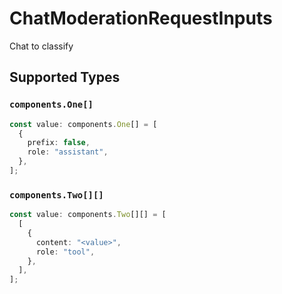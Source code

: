 # ChatModerationRequestInputs

Chat to classify


## Supported Types

### `components.One[]`

```typescript
const value: components.One[] = [
  {
    prefix: false,
    role: "assistant",
  },
];
```

### `components.Two[][]`

```typescript
const value: components.Two[][] = [
  [
    {
      content: "<value>",
      role: "tool",
    },
  ],
];
```

